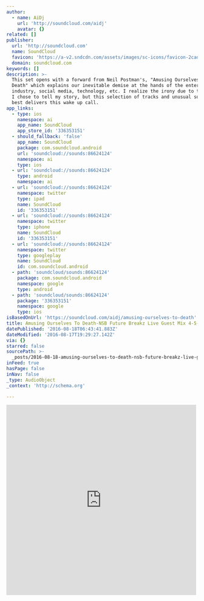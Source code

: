 ```yaml
---
author:
  - name: AiDj
    url: 'http://soundcloud.com/aidj'
    avatar: {}
related: []
publisher:
  url: 'http://soundcloud.com'
  name: SoundCloud
  favicon: 'https://a-v2.sndcdn.com/assets/images/sc-icons/favicon-2cadd14b.ico'
  domain: soundcloud.com
keywords: []
description: >-
  This set opens with a forward from Neil Postman's, "Amusing Ourselves to
  Death" which explains our inevitable demise at the hands of the entertainment
  industry, social media, technology, etc. I realize the irony due to the medium
  I chose to tell my story, but this selection of tracks and unusual soundbites
  best delivers this wake up call.
app_links:
  - type: ios
    namespace: ai
    app_name: SoundCloud
    app_store_id: '336353151'
  - should_fallback: 'false'
    app_name: SoundCloud
    package: com.soundcloud.android
    url: 'soundcloud://sounds:86624124'
    namespace: ai
    type: ios
  - url: 'soundcloud://sounds:86624124'
    type: android
    namespace: ai
  - url: 'soundcloud://sounds:86624124'
    namespace: twitter
    type: ipad
    name: SoundCloud
    id: '336353151'
  - url: 'soundcloud://sounds:86624124'
    namespace: twitter
    type: iphone
    name: SoundCloud
    id: '336353151'
  - url: 'soundcloud://sounds:86624124'
    namespace: twitter
    type: googleplay
    name: SoundCloud
    id: com.soundcloud.android
  - path: 'soundcloud/sounds:86624124'
    package: com.soundcloud.android
    namespace: google
    type: android
  - path: 'soundcloud/sounds:86624124'
    package: '336353151'
    namespace: google
    type: ios
isBasedOnUrl: 'https://soundcloud.com/aidj/amusing-ourselves-to-death'
title: Amusing Ourselves To Death-NSB Future Breakz Live Guest Mix 4-5-2013 by AiDj
datePublished: '2016-08-18T06:43:41.883Z'
dateModified: '2016-08-17T19:29:27.142Z'
via: {}
starred: false
sourcePath: >-
  _posts/2016-08-18-amusing-ourselves-to-death-nsb-future-breakz-live-guest-mix.md
inFeed: true
hasPage: false
inNav: false
_type: AudioObject
_context: 'http://schema.org'

---
```

<iframe src="https://cdn.embedly.com/widgets/media.html?src=https%3A%2F%2Fw.soundcloud.com%2Fplayer%2F%3Fvisual%3Dtrue%26url%3Dhttp%253A%252F%252Fapi.soundcloud.com%252Ftracks%252F86624124%26show_artwork%3Dtrue&amp;url=https%3A%2F%2Fsoundcloud.com%2Faidj%2Famusing-ourselves-to-death&amp;image=http%3A%2F%2Fi1.sndcdn.com%2Fartworks-000044777476-a4bgrt-t500x500.jpg&amp;key=b7d04c9b404c499eba89ee7072e1c4f7&amp;type=text%2Fhtml&amp;schema=soundcloud" width="500" height="500" scrolling="no" frameborder="0" allowfullscreen="" style=""></iframe>